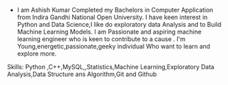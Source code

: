 - I am Ashish Kumar Completed my Bachelors in Computer Application from Indira Gandhi National Open University. I have keen interest in Python and Data Science,I like do exploratory data Analysis and to Build Machine Learning Models.
I am Passionate and aspiring machine learning engineer who is keen to contribute to a cause .
I'm Young,energetic,passionate,geeky individual Who want to learn and explore more.

Skills:
Python ,C++,MySQL,,Statistics,Machine Learning,Exploratory Data Analysis,Data Structure ans Algorithm,Git and Github

